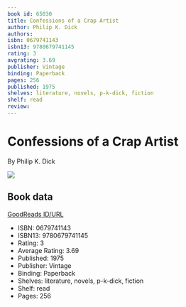 ```yaml
---
book id: 65030
title: Confessions of a Crap Artist
author: Philip K. Dick
authors: 
isbn: 0679741143
isbn13: 9780679741145
rating: 3
avgrating: 3.69
publisher: Vintage
binding: Paperback
pages: 256
published: 1975
shelves: literature, novels, p-k-dick, fiction
shelf: read
review: 
---
```


# Confessions of a Crap Artist

By Philip K. Dick

![](https://i.gr-assets.com/images/S/compressed.photo.goodreads.com/books/1350977744l/65030.jpg)

## Book data

[GoodReads ID/URL](https://www.goodreads.com/book/show/65030)

- ISBN: 0679741143
- ISBN13: 9780679741145
- Rating: 3
- Average Rating: 3.69
- Published: 1975
- Publisher: Vintage
- Binding: Paperback
- Shelves: literature, novels, p-k-dick, fiction
- Shelf: read
- Pages: 256

